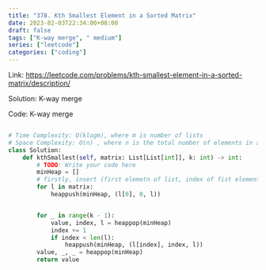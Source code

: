 ```yaml
---
title: "378. Kth Smallest Element in a Sorted Matrix"
date: 2023-02-03T22:34:00+08:00
draft: false
tags: ["K-way merge", " medium"]
series: ["leetcode"]
categories: ["coding"]
---
```


Link: https://leetcode.com/problems/kth-smallest-element-in-a-sorted-matrix/description/

Solution: K-way merge

Code:
K-way merge

```python

# Time Complexity: O(klogm), where m is number of lists
# Space Complexity: O(n) , where n is the total number of elements in all m input lists.
class Solution:
    def kthSmallest(self, matrix: List[List[int]], k: int) -> int:
        # TODO: Write your code here
        minHeap = []
        # firstly, insert (first elemetn of list, index of fist element, list)
        for l in matrix:
            heappush(minHeap, (l[0], 0, l))


        for _ in range(k - 1):
            value, index, l = heappop(minHeap)
            index += 1
            if index < len(l):
                heappush(minHeap, (l[index], index, l))
        value, _, _ = heappop(minHeap)
        return value

```



